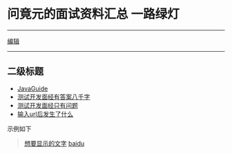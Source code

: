 # 问竟元的面试资料汇总 一路绿灯
---
[编辑](https://github.com/wenjy337/interview/edit/main/README.md)


---

## 二级标题
- [JavaGuide](https://javaguide.cn)
- [测试开发面经有答案八千字](https://mp.weixin.qq.com/s/ogfdAghgJH6RtLNGfwsIsA)
- [测试开发面经只有问题](https://mp.weixin.qq.com/s/Qto9Ny11X2nvKjcWLl1hkw)
- [输入url后发生了什么](https://blog.fundebug.com/2019/02/28/what-happens-from-url-to-webpage/)





示例如下

> [想要显示的文字](链接)
>  [baidu](https://www.baidu.com/)
